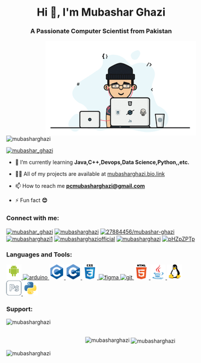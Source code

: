 <h1 align="center">Hi 👋, I'm Mubashar Ghazi</h1>
<h3 align="center">A Passionate Computer Scientist from Pakistan</h3>

<img align="right" alt="coding" width="400" src="https://github.com/mubasharghazi/mubasharghazi/blob/main/photo.gif">

<p align="left"> <img src="https://komarev.com/ghpvc/?username=mubasharghazi&label=Profile%20views&color=0e75b6&style=flat" alt="mubasharghazi" /> </p>

<p align="left"> <a href="https://twitter.com/mubashar_ghazi" target="blank"><img src="https://img.shields.io/twitter/follow/mubashar_ghazi?logo=twitter&style=for-the-badge" alt="mubashar_ghazi" /></a> </p>

- 🌱 I’m currently learning **Java,C++,Devops,Data Science,Python,,etc.**

- 👨‍💻 All of my projects are available at [mubasharghazi.bio.link](mubasharghazi.bio.link)

- 📫 How to reach me **pcmubasharghazi@gmail.com**

- ⚡ Fun fact **😊**

<h3 align="left">Connect with me:</h3>
<p align="left">
<a href="https://twitter.com/mubashar_ghazi" target="blank"><img align="center" src="https://raw.githubusercontent.com/rahuldkjain/github-profile-readme-generator/master/src/images/icons/Social/twitter.svg" alt="mubashar_ghazi" height="30" width="40" /></a>
<a href="https://linkedin.com/in/mubasharghazi" target="blank"><img align="center" src="https://raw.githubusercontent.com/rahuldkjain/github-profile-readme-generator/master/src/images/icons/Social/linked-in-alt.svg" alt="mubasharghazi" height="30" width="40" /></a>
<a href="https://stackoverflow.com/users/27884456/mubashar-ghazi" target="blank"><img align="center" src="https://raw.githubusercontent.com/rahuldkjain/github-profile-readme-generator/master/src/images/icons/Social/stack-overflow.svg" alt="27884456/mubashar-ghazi" height="30" width="40" /></a>
<a href="https://fb.com/mubasharghazi1" target="blank"><img align="center" src="https://raw.githubusercontent.com/rahuldkjain/github-profile-readme-generator/master/src/images/icons/Social/facebook.svg" alt="mubasharghazi1" height="30" width="40" /></a>
<a href="https://instagram.com/mubasharghaziofficial" target="blank"><img align="center" src="https://raw.githubusercontent.com/rahuldkjain/github-profile-readme-generator/master/src/images/icons/Social/instagram.svg" alt="mubasharghaziofficial" height="30" width="40" /></a>
<a href="https://www.youtube.com/c/mubasharghazi" target="blank"><img align="center" src="https://raw.githubusercontent.com/rahuldkjain/github-profile-readme-generator/master/src/images/icons/Social/youtube.svg" alt="mubasharghazi" height="30" width="40" /></a>
<a href="https://discord.gg/pHZpZPTp" target="blank"><img align="center" src="https://raw.githubusercontent.com/rahuldkjain/github-profile-readme-generator/master/src/images/icons/Social/discord.svg" alt="pHZpZPTp" height="30" width="40" /></a>
</p>

<h3 align="left">Languages and Tools:</h3>
<p align="left"> <a href="https://developer.android.com" target="_blank" rel="noreferrer"> <img src="https://raw.githubusercontent.com/devicons/devicon/master/icons/android/android-original-wordmark.svg" alt="android" width="40" height="40"/> </a> <a href="https://www.arduino.cc/" target="_blank" rel="noreferrer"> <img src="https://cdn.worldvectorlogo.com/logos/arduino-1.svg" alt="arduino" width="40" height="40"/> </a> <a href="https://www.cprogramming.com/" target="_blank" rel="noreferrer"> <img src="https://raw.githubusercontent.com/devicons/devicon/master/icons/c/c-original.svg" alt="c" width="40" height="40"/> </a> <a href="https://www.w3schools.com/cpp/" target="_blank" rel="noreferrer"> <img src="https://raw.githubusercontent.com/devicons/devicon/master/icons/cplusplus/cplusplus-original.svg" alt="cplusplus" width="40" height="40"/> </a> <a href="https://www.w3schools.com/css/" target="_blank" rel="noreferrer"> <img src="https://raw.githubusercontent.com/devicons/devicon/master/icons/css3/css3-original-wordmark.svg" alt="css3" width="40" height="40"/> </a> <a href="https://www.figma.com/" target="_blank" rel="noreferrer"> <img src="https://www.vectorlogo.zone/logos/figma/figma-icon.svg" alt="figma" width="40" height="40"/> </a> <a href="https://git-scm.com/" target="_blank" rel="noreferrer"> <img src="https://www.vectorlogo.zone/logos/git-scm/git-scm-icon.svg" alt="git" width="40" height="40"/> </a> <a href="https://www.w3.org/html/" target="_blank" rel="noreferrer"> <img src="https://raw.githubusercontent.com/devicons/devicon/master/icons/html5/html5-original-wordmark.svg" alt="html5" width="40" height="40"/> </a> <a href="https://www.java.com" target="_blank" rel="noreferrer"> <img src="https://raw.githubusercontent.com/devicons/devicon/master/icons/java/java-original.svg" alt="java" width="40" height="40"/> </a> <a href="https://www.linux.org/" target="_blank" rel="noreferrer"> <img src="https://raw.githubusercontent.com/devicons/devicon/master/icons/linux/linux-original.svg" alt="linux" width="40" height="40"/> </a> <a href="https://www.photoshop.com/en" target="_blank" rel="noreferrer"> <img src="https://raw.githubusercontent.com/devicons/devicon/master/icons/photoshop/photoshop-line.svg" alt="photoshop" width="40" height="40"/> </a> <a href="https://www.python.org" target="_blank" rel="noreferrer"> <img src="https://raw.githubusercontent.com/devicons/devicon/master/icons/python/python-original.svg" alt="python" width="40" height="40"/> </a> </p>

<h3 align="left">Support:</h3>
<p><a href="https://www.buymeacoffee.com/mubasharghazi"> <img align="left" src="https://cdn.buymeacoffee.com/buttons/v2/default-yellow.png" height="50" width="210" alt="mubasharghazi" /></a></p><br><br>

<p><img align="left" src="https://github-readme-stats.vercel.app/api/top-langs?username=mubasharghazi&show_icons=true&locale=en&layout=compact" alt="mubasharghazi" /></p>

<p>&nbsp;<img align="center" src="https://github-readme-stats.vercel.app/api?username=mubasharghazi&show_icons=true&locale=en" alt="mubasharghazi" /></p>

<p><img align="center" src="https://github-readme-streak-stats.herokuapp.com/?user=mubasharghazi&" alt="mubasharghazi" /></p>

